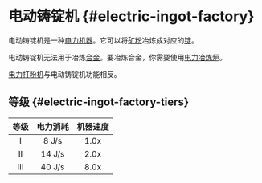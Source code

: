# 电动铸锭机 {#electric-ingot-factory}

电动铸锭机是一种[电力机器](/Electric-Machines#machines)。它可以将[矿粉](/Dusts)冶炼成对应的[锭](/Ingots)。

电动铸锭机无法用于冶炼[合金](/Ingots#alloys)。要冶炼合金，你需要使用[电力冶炼炉](/Electric-Smeltery)。

[电力打粉机](/Electric-Ingot-Pulverizer)与电动铸锭机功能相反。

## 等级 {#electric-ingot-factory-tiers}

| 等级 | 电力消耗 | 机器速度 |
| :--: | :----: | :--------------: |
| I    | 8 J/s  | 1.0x             |
| II   | 14 J/s | 2.0x             |
| III  | 40 J/s | 8.0x             |
